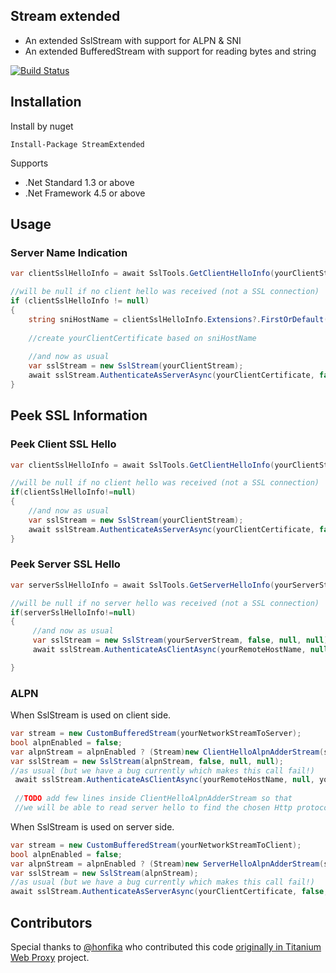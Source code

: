 ## Stream extended

* An extended SslStream with support for ALPN & SNI
* An extended BufferedStream with support for reading bytes and string

<a href="https://ci.appveyor.com/project/justcoding121/Streamextended">![Build Status](https://ci.appveyor.com/api/projects/status/3vp1pdya9ncmlqwq?svg=true)</a>

## Installation

Install by nuget 

    Install-Package StreamExtended

Supports

 * .Net Standard 1.3 or above
 * .Net Framework 4.5 or above
 
## Usage

### Server Name Indication

```csharp
var clientSslHelloInfo = await SslTools.GetClientHelloInfo(yourClientStream);

//will be null if no client hello was received (not a SSL connection)
if (clientSslHelloInfo != null)
{
    string sniHostName = clientSslHelloInfo.Extensions?.FirstOrDefault(x => x.Name == "server_name")?.Data;
   
    //create yourClientCertificate based on sniHostName
    
    //and now as usual
    var sslStream = new SslStream(yourClientStream);
    await sslStream.AuthenticateAsServerAsync(yourClientCertificate, false, SupportedSslProtocols, false);
}
```


## Peek SSL Information

### Peek Client SSL Hello
```csharp
var clientSslHelloInfo = await SslTools.GetClientHelloInfo(yourClientStream);

//will be null if no client hello was received (not a SSL connection)
if(clientSslHelloInfo!=null)
{
    //and now as usual
    var sslStream = new SslStream(yourClientStream);
    await sslStream.AuthenticateAsServerAsync(yourClientCertificate, false, SupportedSslProtocols, false);
}
```

### Peek Server SSL Hello
```csharp
var serverSslHelloInfo = await SslTools.GetServerHelloInfo(yourServerStream);

//will be null if no server hello was received (not a SSL connection)
if(serverSslHelloInfo!=null)
{
     //and now as usual
     var sslStream = new SslStream(yourServerStream, false, null, null);
     await sslStream.AuthenticateAsClientAsync(yourRemoteHostName, null, yourSupportedSslProtocols, false);

}
```

### ALPN 

When SslStream is used on client side.

```csharp
var stream = new CustomBufferedStream(yourNetworkStreamToServer);
bool alpnEnabled = false;
var alpnStream = alpnEnabled ? (Stream)new ClientHelloAlpnAdderStream(stream) : stream;
var sslStream = new SslStream(alpnStream, false, null, null);
//as usual (but we have a bug currently which makes this call fail!)
 await sslStream.AuthenticateAsClientAsync(yourRemoteHostName, null, yourSupportedSslProtocols, false);
 
 //TODO add few lines inside ClientHelloAlpnAdderStream so that
 //we will be able to read server hello to find the chosen Http protocol
```

When SslStream is used on server side.

```csharp
var stream = new CustomBufferedStream(yourNetworkStreamToClient);
bool alpnEnabled = false;
var alpnStream = alpnEnabled ? (Stream)new ServerHelloAlpnAdderStream(stream) : stream;
var sslStream = new SslStream(alpnStream);
//as usual (but we have a bug currently which makes this call fail!)
await sslStream.AuthenticateAsServerAsync(yourClientCertificate, false, SupportedSslProtocols, false);
```

## Contributors

Special thanks to [@honfika](https://github.com/honfika) who contributed this code [originally in Titanium Web Proxy](https://github.com/justcoding121/Titanium-Web-Proxy/issues/293) project. 
